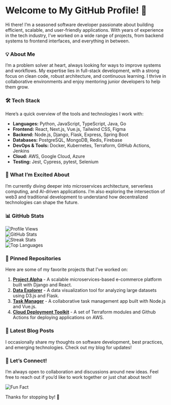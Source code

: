 # Welcome to My GitHub Profile! 🚀  

Hi there! I’m a seasoned software developer passionate about building efficient, scalable, and user-friendly applications. With years of experience in the tech industry, I’ve worked on a wide range of projects, from backend systems to frontend interfaces, and everything in between.  

### 💡 **About Me**  
I’m a problem solver at heart, always looking for ways to improve systems and workflows. My expertise lies in full-stack development, with a strong focus on clean code, robust architecture, and continuous learning. I thrive in collaborative environments and enjoy mentoring junior developers to help them grow.  

### 🛠 **Tech Stack**  
Here’s a quick overview of the tools and technologies I work with:  
- **Languages:** Python, JavaScript, TypeScript, Java, Go  
- **Frontend:** React, Next.js, Vue.js, Tailwind CSS, Figma  
- **Backend:** Node.js, Django, Flask, Express, Spring Boot  
- **Databases:** PostgreSQL, MongoDB, Redis, Firebase  
- **DevOps & Tools:** Docker, Kubernetes, Terraform, GitHub Actions, Jenkins  
- **Cloud:** AWS, Google Cloud, Azure  
- **Testing:** Jest, Cypress, pytest, Selenium  

### 🌟 **What I’m Excited About**  
I’m currently diving deeper into microservices architecture, serverless computing, and AI-driven applications. I’m also exploring the intersection of web3 and traditional development to understand how decentralized technologies can shape the future.  

### 📊 **GitHub Stats**  

![Profile Views](https://komarev.com/ghpvc/?username=bjarkiasgeir209&color=blue&style=flat-square)  
![GitHub Stats](https://github-readme-stats.vercel.app/api?username=bjarkiasgeir209&show_icons=true&theme=radical)  
![Streak Stats](https://github-readme-streak-stats.herokuapp.com/?user=bjarkiasgeir209&theme=radical)  
![Top Languages](https://github-readme-stats.vercel.app/api/top-langs/?username=bjarkiasgeir209&layout=compact&theme=radical)  

### 📌 **Pinned Repositories**  
Here are some of my favorite projects that I’ve worked on:  
1. **[Project Alpha](bjarkiasgeir209/project-alpha)** - A scalable microservices-based e-commerce platform built with Django and React.  
2. **[Data Explorer](bjarkiasgeir209/data-explorer)** - A data visualization tool for analyzing large datasets using D3.js and Flask.  
3. **[Task Manager](bjarkiasgeir209/task-manager)** - A collaborative task management app built with Node.js and Vue.js.  
4. **[Cloud Deployment Toolkit](bjarkiasgeir209/cloud-deployment-toolkit)** - A set of Terraform modules and Github Actions for deploying applications on AWS.  

### 📝 **Latest Blog Posts**  
I occasionally share my thoughts on software development, best practices, and emerging technologies. Check out my blog for updates!  

### 🤝 **Let’s Connect!**  
I’m always open to collaboration and discussions around new ideas. Feel free to reach out if you’d like to work together or just chat about tech!  

![Fun Fact](https://img.shields.io/badge/Fun%20Fact-I%20once%20built%20a%20robot%20that%20could%20solve%20Rubik's%20cubes%20in%20under%2020%20seconds!-blue?style=flat-square)  

Thanks for stopping by! 🎉
